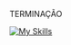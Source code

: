 TERMINAÇÃO

[![My Skills](https://skillicons.dev/icons?i=js,html,css,wasm)](https://skillicons.dev)  


